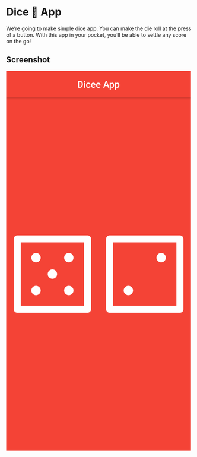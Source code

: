 # Dice 🎲 App

We’re going to make simple dice app. You can make the die roll at the press of a button. With this app in your pocket, you’ll be able to settle any score on the go!

## Screenshot

![Finished App](https://github.com/iamtasikul/DiceApp/blob/master/Screenshot.png)
